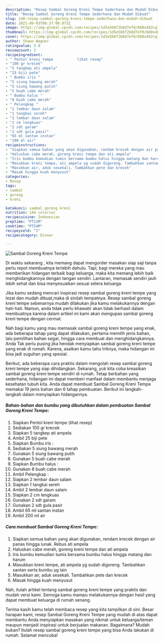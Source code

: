 ```yaml
---
description: "Resep Sambal Goreng Kreni Tempe Sederhana dan Mudah Dibuat"
title: "Resep Sambal Goreng Kreni Tempe Sederhana dan Mudah Dibuat"
slug: 140-resep-sambal-goreng-kreni-tempe-sederhana-dan-mudah-dibuat
date: 2021-06-03T06:37:00.073Z
image: https://img-global.cpcdn.com/recipes/1d5e5b6f2b8d7ef0/680x482cq70/sambal-goreng-kreni-tempe-foto-resep-utama.jpg
thumbnail: https://img-global.cpcdn.com/recipes/1d5e5b6f2b8d7ef0/680x482cq70/sambal-goreng-kreni-tempe-foto-resep-utama.jpg
cover: https://img-global.cpcdn.com/recipes/1d5e5b6f2b8d7ef0/680x482cq70/sambal-goreng-kreni-tempe-foto-resep-utama.jpg
author: Shawn Wagner
ratingvalue: 3.9
reviewcount: 3
recipeingredient:
- " Pentol kreni tempe           lihat resep"
- "100 gr krecek"
- "5 tangkep ati ampela"
- "25 biji pete"
- " Bumbu iris "
- "5 siung bawang merah"
- "5 siung bawang putih"
- "5 buah cabe merah"
- " Bumbu halus "
- "8 buah cabe merah"
- " Pelengkap "
- "2 lembar daun salam"
- "1 tangkai sereh"
- "2 lembar daun salam"
- "2 cm lengkuas"
- "2 sdt garam"
- "2 sdt gula pasir"
- "65 ml santan instan"
- "200 ml air"
recipeinstructions:
- "Siapkan semua bahan yang akan digunakan, rendam krecek dengan air panas hingga lunak. Rebus ati ampela"
- "Haluskan cabe merah, goreng kreni tempe dan ati ampela"
- "Iris bumbu kemudian tumis bersama bumbu halus hingga matang dan harum"
- "Masukkan kreni tempe, ati ampela yg sudah digoreng. Tambahkan santan serta bumbu yg lain"
- "Masukkan air, aduk sesekali. Tambahkan pete dan krecek"
- "Masak hingga kuah menyusut"
categories:
- Resep
tags:
- sambal
- goreng
- kreni

katakunci: sambal goreng kreni 
nutrition: 144 calories
recipecuisine: Indonesian
preptime: "PT12M"
cooktime: "PT54M"
recipeyield: "1"
recipecategory: Dinner

---
```



![Sambal Goreng Kreni Tempe](https://img-global.cpcdn.com/recipes/1d5e5b6f2b8d7ef0/680x482cq70/sambal-goreng-kreni-tempe-foto-resep-utama.jpg)

Di waktu  sekarang , kita memang dapat mengorder masakan siap saji tanpa perlu repot membuatnya terlebih dahulu. Tapi, bagi mereka yang mau memberikan hidangan terbaik bagi keluarga, maka kita memang lebih baik menghidangkannya dengan tangan sendiri. Lantaran, memasak sendiri jauh lebih sehat dan bisa menyesuaikan sesuai selera keluarga.

Jika kamu sedang mencari inspirasi resep sambal goreng kreni tempe yang lezat dan mudah dibuat,maka di sinilah tempatnya. Resep sambal goreng kreni tempe  sebenarnya mudah dilakukan jika kamu melakukannya dengan hati-hati. Namun, anda tidak perlu khawatir akan tidak berhasil dalam membuatnya 
karena dalam artikel ini kami akan mengupas sambal goreng kreni tempe dengan cermat.  



Nah bagi kamu yang mau memasak sambal goreng kreni tempe yang enak, ada beberapa tahap yang dapat dilakukan, pertama memilih jenis bahan, lalu pemilihan bahan segar, hingga cara membuat dan menghidangkannya. Anda Tak perlu pusing jika hendak menyiapkan sambal goreng kreni tempe yang enak di rumah. Karena, asalkan kamu  tahu triknya, maka hidangan ini bisa jadi suguhan yang spesial.

Berikut, ada beberapa cara praktis  dalam mengolah resep sambal goreng kreni tempe yang siap dihidangkan. Sekarang, yuk kita coba kreasikan sambal goreng kreni tempe sendiri di rumah. Tetap berbahan yang sederhana, hidangan ini dapat memberi manfaat dalam membantu menjaga kesehatan tubuh kita. Anda dapat membuat Sambal Goreng Kreni Tempe memakai 19 jenis bahan dan 6 tahap pembuatan. Berikut ini langkah-langkah dalam menyiapkan hidangannya.

<!--inarticleads1-->

##### Bahan-bahan dan bumbu yang dibutuhkan dalam pembuatan Sambal Goreng Kreni Tempe:

1. Siapkan  Pentol kreni tempe           (lihat resep)
1. Sediakan 100 gr krecek
1. Siapkan 5 tangkep ati ampela
1. Ambil 25 biji pete
1. Siapkan  Bumbu iris :
1. Sediakan 5 siung bawang merah
1. Gunakan 5 siung bawang putih
1. Gunakan 5 buah cabe merah
1. Siapkan  Bumbu halus :
1. Gunakan 8 buah cabe merah
1. Ambil  Pelengkap :
1. Siapkan 2 lembar daun salam
1. Siapkan 1 tangkai sereh
1. Ambil 2 lembar daun salam
1. Siapkan 2 cm lengkuas
1. Gunakan 2 sdt garam
1. Gunakan 2 sdt gula pasir
1. Ambil 65 ml santan instan
1. Ambil 200 ml air




<!--inarticleads2-->

##### Cara membuat Sambal Goreng Kreni Tempe:

1. Siapkan semua bahan yang akan digunakan, rendam krecek dengan air panas hingga lunak. Rebus ati ampela
1. Haluskan cabe merah, goreng kreni tempe dan ati ampela
1. Iris bumbu kemudian tumis bersama bumbu halus hingga matang dan harum
1. Masukkan kreni tempe, ati ampela yg sudah digoreng. Tambahkan santan serta bumbu yg lain
1. Masukkan air, aduk sesekali. Tambahkan pete dan krecek
1. Masak hingga kuah menyusut




Nah, itulah artikel tentang  sambal goreng kreni tempe  yang praktis dan mudah versi kami. Semoga kamu mampu melakukannya dengan hasil yang dapat membuat keluarga di rumah senang. 

Terima kasih kamu telah membaca resep yang kita tampilkan di sini. Besar harapan kami, resep  Sambal Goreng Kreni Tempe yang mudah di atas dapat membantu Anda menyiapkan masakan yang nikmat untuk keluarga/teman maupun menjadi inspirasi untuk berjualan makanan. Bagaimana? Mudah bukan? Itulah resep sambal goreng kreni tempe yang bisa Anda lakukan di rumah. Selamat mencoba!


